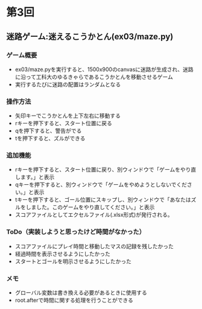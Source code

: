 # 第3回
## 迷路ゲーム:迷えるこうかとん(ex03/maze.py)
### ゲーム概要
- ex03/maze.pyを実行すると、1500x900のcanvasに迷路が生成され、迷路に沿って工科大のゆるきゃらであるこうかとんを移動させるゲーム
- 実行するたびに迷路の配置はランダムとなる
### 操作方法
- 矢印キーでこうかとんを上下左右に移動する
- rキーを押下すると、スタート位置に戻る
- qを押下すると、警告がでる
- tを押下すると、ズルができる
### 追加機能
- rキーを押下すると、スタート位置に戻り、別ウィンドウで「ゲームをやり直します。」と表示
- qキーを押下すると、別ウィンドウで「ゲームをやめようとしないでください。」と表示
- tキーを押下すると、ゴール位置にスキップし、別ウィンドウで「あなたはズルをしました。このゲームをやり直してください。」と表示
- スコアファイルとしてエクセルファイル(.xlsx形式)が発行される。
### ToDo（実装しようと思ったけど時間がなかった）
- スコアファイルにプレイ時間と移動したマスの記録を残したかった
- 経過時間を表示させるようにしたかった
- スタートとゴールを明示させるようにしたかった
### メモ
- グローバル変数は書き換える必要があるときに使用する
- root.afterで時間に関する処理を行うことができる